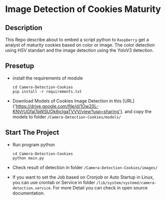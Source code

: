# Image Detection of Cookies Maturity 

## Description

This Repo describe about to embed a script python to `Raspberry` get a analyst of maturity cookies based on color or image. The color detection using HSV standart and the image detection using the YoloV3 detection.

## Presetup 

- install the requirements of module
    ```
    cd Camera-Detection-Cookies
    pip install -r requirements.txt 
    ```

- Download Models of Cookies Image Detection in this [URL]{'https://drive.google.com/file/d/1Ow20L-KNVrUGfal7pWSUOk6jcIgaTVVV/view?usp=sharing'}. and copy the models to folder `/Camera-Detection-Cookies/models/`


## Start The Project

- Run program python 
    ```
    cd Camera-Detection-Cookies
    python main.py 
    ```
- Check result of detection in folder `/Camera-Detection-Cookies/images/`

- If you want to set the Job based on Cronjob or Auto Startup in Linux, you can use crontab or Service in folder `/lib/system/systemd/camera-detection.service`. For more Detail you can check in open source documentation.
